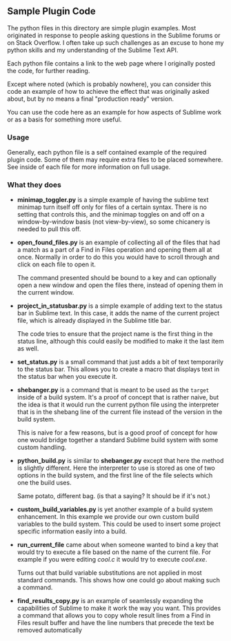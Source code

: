 Sample Plugin Code
------------------

The python files in this directory are simple plugin examples. Most originated
in response to people asking questions in the Sublime forums or on Stack
Overflow. I often take up such challenges as an excuse to hone my python skills
and my understanding of the Sublime Text API.

Each python file contains a link to the web page where I originally posted the
code, for further reading.

Except where noted (which is probably nowhere), you can consider this code an
example of how to achieve the effect that was originally asked about, but by no
means a final "production ready" version.

You can use the code here as an example for how aspects of Sublime work or as a
basis for something more useful.

### Usage

Generally, each python file is a self contained example of the required plugin
code. Some of them may require extra files to be placed somewhere. See inside
of each file for more information on full usage.

### What they does

 * **minimap_toggler.py** is a simple example of having the sublime text
   minimap turn itself off only for files of a certain syntax. There is no
   setting that controls this, and the minimap toggles on and off on a
   window-by-window basis (not view-by-view), so some chicanery is needed to
   pull this off.

 * **open_found_files.py** is an example of collecting all of the files that
   had a match as a part of a Find in Files operation and opening them all at
   once. Normally in order to do this you would have to scroll through and
   click on each file to open it.

   The command presented should be bound to a key and can optionally open a new
   window and open the files there, instead of opening them in the current
   window.

 * **project_in_statusbar.py** is a simple example of adding text to the status
   bar in Sublime text. In this case, it adds the name of the current project
   file, which is already displayed in the Sublime title bar.

   The code tries to ensure that the project name is the first thing in the
   status line, although this could easily be modified to make it the last item
   as well.

 * **set_status.py** is a small command that just adds a bit of text temporarily
   to the status bar. This allows you to create a macro that displays text in
   the status bar when you execute it.

 * **shebanger.py** is a command that is meant to be used as the `target`
   inside of a build system. It's a proof of concept that is rather naive, but
   the idea is that it would run the current python file using the interpreter
   that is in the shebang line of the current file instead of the version in
   the build system.

   This is naive for a few reasons, but is a good proof of concept for how
   one would bridge together a standard Sublime build system with some custom
   handling.

 * **python_build.py** is similar to **shebanger.py** except that here the
   method is slightly different. Here the interpreter to use is stored as one
   of two options in the build system, and the first line of the file selects
   which one the build uses.

   Same potato, different bag. (is that a saying? It should be if it's not.)

 * **custom_build_variables.py** is yet another example of a build system
   enhancement. In this example we provide our own custom build variables to
   the build system. This could be used to insert some project specific
   information easily into a build.

 * **run_current_file** came about when someone wanted to bind a key that would
   try to execute a file based on the name of the current file. For example if
   you were editing *cool.c* it would try to execute *cool.exe*.

   Turns out that build variable substitutions are not applied in most standard
   commands. This shows how one could go about making such a command.

 * **find_results_copy.py** is an example of seamlessly expanding the
   capabilities of Sublime to make it work the way you want. This provides a
   command that allows you to copy whole result lines from a Find in Files
   result buffer and have the line numbers that precede the text be removed
   automatically
